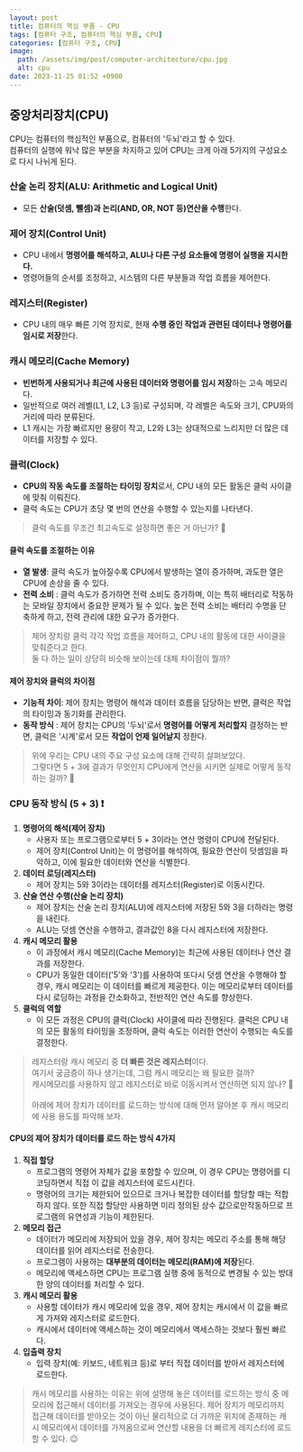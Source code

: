 ```yaml
---
layout: post
title: 컴퓨터의 핵심 부품 - CPU
tags: [컴퓨터 구조, 컴퓨터의 핵심 부품, CPU]
categories: [컴퓨터 구조, CPU]
image:
  path: /assets/img/post/computer-architecture/cpu.jpg
  alt: cpu
date: 2023-11-25 01:52 +0900
---
```


## 중앙처리장치(CPU)

CPU는 컴퓨터의 핵심적인 부품으로, 컴퓨터의 '두뇌'라고 할 수 있다. <br>
컴퓨터의 실행에 워낙 많은 부분을 차지하고 있어 CPU는 크게 아래 5가지의 구성요소로 다시 나뉘게 된다.

### 산술 논리 장치(ALU: Arithmetic and Logical Unit)

- 모든 **산술(덧셈, 뺄셈)과 논리(AND, OR, NOT 등)연산을 수행**한다.

### 제어 장치(Control Unit)

- CPU 내에서 **명령어를 해석하고, ALU나 다른 구성 요소들에 명령어 실행을 지시한다.**
- 명령어들의 순서를 조정하고, 시스템의 다른 부분들과 작업 흐름을 제어한다.

### 레지스터(Register)

- CPU 내의 매우 빠른 기억 장치로, 현재 **수행 중인 작업과 관련된 데이터나 명령어를 임시로 저장**한다.

### 캐시 메모리(Cache Memory)

- **빈번하게 사용되거나 최근에 사용된 데이터와 명령어를 임시 저장**하는 고속 메모리다.
- 일반적으로 여러 레벨(L1, L2, L3 등)로 구성되며, 각 레벨은 속도와 크기, CPU와의 거리에 따라 분류된다.
- L1 캐시는 가장 빠르지만 용량이 작고, L2와 L3는 상대적으로 느리지만 더 많은 데이터를 저장할 수 있다.

### 클럭(Clock)

- **CPU의 작동 속도를 조절하는 타이밍 장치**로서, CPU 내의 모든 활동은 클럭 사이클에 맞춰 이뤄진다.
- 클럭 속도는 CPU가 초당 몇 번의 연산을 수행할 수 있는지를 나타낸다.

> 클럭 속도를 무조건 최고속도로 설정하면 좋은 거 아닌가? 🧐

#### 클럭 속도를 조절하는 이유

- **열 발생**: 클럭 속도가 높아질수록 CPU에서 발생하는 열이 증가하며, 과도한 열은 CPU에 손상을 줄 수 있다.
- **전력 소비** : 클럭 속도가 증가하면 전력 소비도 증가하며, 이는 특히 배터리로 작동하는 모바일 장치에서 중요한 문제가 될 수 있다. 높은 전력 소비는 배터리 수명을 단축하게 하고, 전력 관리에 대한 요구가 증가한다.

> 제어 장치랑 클럭 각각 작업 흐름을 제어하고, CPU 내의 활동에 대한 사이클을 맞춰준다고 한다. <br>
> 둘 다 하는 일이 상당히 비슷해 보이는데 대체 차이점이 뭘까?

#### 제어 장치와 클럭의 차이점

- **기능적 차이**: 제어 장치는 명령어 해석과 데이터 흐름을 담당하는 반면, 클럭은 작업의 타이밍과 동기화를 관리한다.
- **동작 방식** : 제어 장치는 CPU의 '두뇌'로서 **명령어를 어떻게 처리할지** 결정하는 반면, 클럭은 '시계'로서 모든 **작업이 언제 일어날지** 정한다.

> 위에 우리는 CPU 내의 주요 구성 요소에 대해 간략히 살펴보았다. <br>
> 그렇다면 5 + 3에 결과가 무엇인지 CPU에게 연산을 시키면 실제로 어떻게 동작하는 걸까? 🧐

### CPU 동작 방식 (5 + 3) ❗️

1. **명령어의 해석(제어 장치)**
   - 사용자 또는 프로그램으로부터 5 + 3이라는 연산 명령이 CPU에 전달된다.
   - 제어 장치(Control Unit)는 이 명령어를 해석하여, 필요한 연산이 덧셈임을 파악하고, 이에 필요한 데이터와 연산을 식별한다.
2. **데이터 로딩(레지스터)**
   - 제어 장치는 5와 3이라는 데이터를 레지스터(Register)로 이동시킨다.
3. **산술 연산 수행(산술 논리 장치)**
   - 제어 장치는 산술 논리 장치(ALU)에 레지스터에 저장된 5와 3을 더하라는 명령을 내린다.
   - ALU는 덧셈 연산을 수행하고, 결과값인 8을 다시 레지스터에 저장한다.
4. **캐시 메모리 활용**
   - 이 과정에서 캐시 메모리(Cache Memory)는 최근에 사용된 데이터나 연산 결과를 저장한다.
   - CPU가 동일한 데이터('5'와 '3')를 사용하여 또다시 덧셈 연산을 수행해야 할 경우, 캐시 메모리는 이 데이터를 빠르게 제공한다. 이는 메모리로부터 데이터를 다시 로딩하는 과정을 간소화하고, 전반적인 연산 속도를 향상한다.
5. **클럭의 역할**
   - 이 모든 과정은 CPU의 클럭(Clock) 사이클에 따라 진행된다. 클럭은 CPU 내의 모든 활동의 타이밍을 조정하며, 클럭 속도는 이러한 연산이 수행되는 속도를 결정한다.

> 레지스터랑 캐시 메모리 중 **더 빠른 것은 레지스터**이다. <br>
> 여기서 궁금증이 하나 생기는데, 그럼 캐시 메모리는 왜 필요한 걸까? <br>
> 캐시메모리를 사용하지 않고 레지스터로 바로 이동시켜서 연산하면 되지 않나? 🧐 <br><br>
> 아래에 제어 장치가 데이터를 로드하는 방식에 대해 먼저 알아본 후 캐시 메모리에 사용 용도를 파악해 보자.

#### CPU의 제어 장치가 데이터를 로드 하는 방식 4가지

1. **직접 할당**
   - 프로그램의 명령어 자체가 값을 포함할 수 있으며, 이 경우 CPU는 명령어를 디코딩하면서 직접 이 값을 레지스터에 로드시킨다.
   - 명령어의 크기는 제한되어 있으므로 크거나 복잡한 데이터를 할당할 때는 적합하지 않다. 또한 직접 할당만 사용하면 미리 정의된 상수 값으로만 ​​작동하므로 프로그램의 유연성과 기능이 제한된다.
2. **메모리 접근**
   - 데이터가 메모리에 저장되어 있을 경우, 제어 장치는 메모리 주소를 통해 해당 데이터를 읽어 레지스터로 전송한다.
   - 프로그램이 사용하는 **대부분의 데이터는 메모리(RAM)에 저장**된다.
   - 메모리에 액세스하면 CPU는 프로그램 실행 중에 동적으로 변경될 수 있는 방대한 양의 데이터를 처리할 수 있다.
3. **캐시 메모리 활용**
   - 사용할 데이터가 캐시 메모리에 있을 경우, 제어 장치는 캐시에서 이 값을 빠르게 가져와 레지스터로 로드한다.
   - 캐시에서 데이터에 액세스하는 것이 메모리에서 액세스하는 것보다 훨씬 빠르다.
4. **입출력 장치**
   - 입력 장치(예: 키보드, 네트워크 등)로 부터 직접 데이터를 받아서 레지스터에 로드한다.

> 캐시 메모리를 사용하는 이유는 위에 설명해 놓은 데이터를 로드하는 방식 중 메모리에 접근해서 데이터를 가져오는 경우에 사용된다. 제어 장치가 메모리까지 접근해 데이터를 받아오는 것이 아닌 물리적으로 더 가까운 위치에 존재하는 캐시 메모리에서 데이터를 가져옴으로써 연산할 내용을 더 빠르게 레지스터에 로드할 수 있다. 😉
